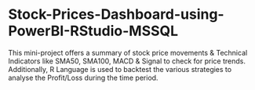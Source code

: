 # Stock-Prices-Dashboard-using-PowerBI-RStudio-MSSQL
This mini-project offers a summary of stock price movements &amp; Technical Indicators like SMA50, SMA100, MACD &amp; Signal to check for price trends. Additionally, R Language is used to backtest the various strategies to analyse the Profit/Loss during the time period.
